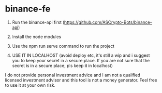# binance-fe

1. Run the binance-api first (https://github.com/ASCrypto-Bots/binance-api)

2. Install the node modules

3. Use the npm run serve command to run the project

4. USE IT IN LOCALHOST (avoid deploy etc, it's still a wip and i suggest you to keep your secret in a secure place. If you are not sure that the secret is in a secure place, pls keep it in localhost)

I do not provide personal investment advice and I am not a qualified licensed investment advisor and this tool is not a money generator. Feel free to use it at your own risk.
